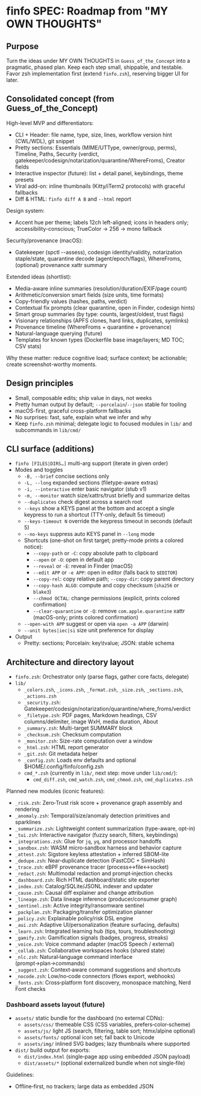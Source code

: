 # finfo SPEC: Roadmap from "MY OWN THOUGHTS"

## Purpose

Turn the ideas under MY OWN THOUGHTS in `Guess_of_the_Concept` into a pragmatic, phased plan. Keep each step small, shippable, and testable. Favor zsh implementation first (extend `finfo.zsh`), reserving bigger UI for later.

## Consolidated concept (from Guess_of_the_Concept)

High-level MVP and differentiators:

- CLI + Header: file name, type, size, lines, workflow version hint (CWL/WDL), git snippet
- Pretty sections: Essentials (MIME/UTType, owner/group, perms), Timeline, Paths, Security (verdict, gatekeeper/codesign/notarization/quarantine/WhereFroms), Creator fields
- Interactive inspector (future): list + detail panel, keybindings, theme presets
- Viral add-on: inline thumbnails (Kitty/iTerm2 protocols) with graceful fallbacks
- Diff & HTML: `finfo diff A B` and `--html` report

Design system:

- Accent hue per theme; labels 12ch left-aligned; icons in headers only; accessibility-conscious; TrueColor → 256 → mono fallback

Security/provenance (macOS):

- Gatekeeper (spctl --assess), codesign identity/validity, notarization staple/state, quarantine decode (agent/epoch/flags), WhereFroms, (optional) provenance xattr summary

Extended ideas (shortlist):

- Media-aware inline summaries (resolution/duration/EXIF/page count)
- Arithmetic/conversion smart fields (size units, time formats)
- Copy-friendly values (hashes, paths, verdict)
- Contextual fix prompts (clear quarantine, open in Finder, codesign hints)
- Smart group summaries (by type: counts, largest/oldest, trust flags)
- Visionary relationships (APFS clones, hard links, duplicates, symlinks)
- Provenance timeline (WhereFroms + quarantine + provenance)
- Natural-language querying (future)
- Templates for known types (Dockerfile base image/layers; MD TOC; CSV stats)

Why these matter: reduce cognitive load; surface context; be actionable; create screenshot-worthy moments.

## Design principles

- Small, composable edits; ship value in days, not weeks
- Pretty human output by default; `--porcelain`/`--json` stable for tooling
- macOS-first, graceful cross-platform fallbacks
- No surprises: fast, safe, explain what we infer and why
- Keep `finfo.zsh` minimal; delegate logic to focused modules in `lib/` and subcommands in `lib/cmd/`

## CLI surface (additions)

- `finfo [FILES|DIRS…]` multi-arg support (iterate in given order)
- Modes and toggles
  - `-B, --brief` concise sections only
  - `-L, --long` expanded sections (filetype-aware extras)
  - `-i, --interactive` enter basic navigator (stub v1)
  - `-m, --monitor` watch size/xattrs/trust briefly and summarize deltas
  - `--duplicates` check digest across a search root
  - `--keys` show a KEYS panel at the bottom and accept a single keypress to run a shortcut (TTY-only, default 5s timeout)
  - `--keys-timeout N` override the keypress timeout in seconds (default 5)
  - `--no-keys` suppress auto KEYS panel in `--long` mode
  - Shortcuts (one-shot on first target; pretty-mode prints a colored notice):
    - `--copy-path` or `-C`: copy absolute path to clipboard
    - `--open` or `-O`: open in default app
    - `--reveal` or `-E`: reveal in Finder (macOS)
    - `--edit APP` or `-e APP`: open in editor (falls back to `$EDITOR`)
    - `--copy-rel`: copy relative path; `--copy-dir`: copy parent directory
    - `--copy-hash ALGO`: compute and copy checksum (`sha256` or `blake3`)
    - `--chmod OCTAL`: change permissions (explicit, prints colored confirmation)
    - `--clear-quarantine` or `-Q`: remove `com.apple.quarantine` xattr (macOS-only; prints colored confirmation)
  - `--open-with APP` suggest or open via `open -a APP` (darwin)
  - `--unit bytes|iec|si` size unit preference for display
- Output
  - Pretty: sections; Porcelain: key\tvalue; JSON: stable schema

## Architecture and directory layout

- `finfo.zsh`: Orchestrator only (parse flags, gather core facts, delegate)
- `lib/`
  - `_colors.zsh`, `_icons.zsh`, `_format.zsh`, `_size.zsh`, `_sections.zsh`, `_actions.zsh`
  - `_security.zsh`: Gatekeeper/codesign/notarization/quarantine/where_froms/verdict
  - `_filetype.zsh`: PDF pages, Markdown headings, CSV columns/delimiter, image WxH, media duration, About
  - `_summary.zsh`: Multi-target SUMMARY block
  - `_checksum.zsh`: Checksum computation
  - `_monitor.zsh`: Size-rate computation over a window
  - `_html.zsh`: HTML report generator
  - `_git.zsh`: Git metadata helper
  - `_config.zsh`: Loads env defaults and optional $HOME/.config/finfo/config.zsh
  - `cmd_*.zsh` (currently in `lib/`, next step: move under `lib/cmd/`):
    - `cmd_diff.zsh`, `cmd_watch.zsh`, `cmd_chmod.zsh`, `cmd_duplicates.zsh`

Planned new modules (iconic features):

- `_risk.zsh`: Zero‑Trust risk score + provenance graph assembly and rendering
- `_anomaly.zsh`: Temporal/size/anomaly detection primitives and sparklines
- `_summarize.zsh`: Lightweight content summarization (type-aware, opt-in)
- `_tui.zsh`: Interactive navigator (fuzzy search, filters, keybindings)
- `_integrations.zsh`: Glue for `jq`, `yq`, and processor handoffs
- `_sandbox.zsh`: WASM micro‑sandbox harness and behavior capture
- `_attest.zsh`: Sigstore keyless attestation + inferred SBOM-lite
- `_dedupe.zsh`: Near‑duplicate detection (FastCDC + SimHash)
- `_trace.zsh`: eBPF provenance tracer (process↔file↔socket)
- `_redact.zsh`: Multimodal redaction and prompt‑injection checks
- `_dashboard.zsh`: Rich HTML dashboard/static site exporter
- `_index.zsh`: Catalog/SQLite/JSONL indexer and updater
- `_cause.zsh`: Causal diff explainer and change attribution
- `_lineage.zsh`: Data lineage inference (producer/consumer graph)
- `_sentinel.zsh`: Active integrity/ransomware sentinel
- `_packplan.zsh`: Packaging/transfer optimization planner
- `_policy.zsh`: Explainable policy/risk DSL engine
- `_aui.zsh`: Adaptive UI/personalization (feature surfacing, defaults)
- `_learn.zsh`: Integrated learning hub (tips, tours, troubleshooting)
- `_gamify.zsh`: Gamification signals (badges, progress, streaks)
- `_voice.zsh`: Voice command adapter (macOS Speech / external)
- `_collab.zsh`: Collaborative workspaces hooks (shared state)
- `_nlc.zsh`: Natural‑language command interface (prompt→plan→commands)
- `_suggest.zsh`: Context‑aware command suggestions and shortcuts
- `_nocode.zsh`: Low/no‑code connectors (flows export, webhooks)
- `_fonts.zsh`: Cross‑platform font discovery, monospace matching, Nerd Font checks

### Dashboard assets layout (future)

- `assets/` static bundle for the dashboard (no external CDNs):
  - `assets/css/` themeable CSS (CSS variables, prefers‑color‑scheme)
  - `assets/js/` light JS (search, filtering, table sort; htmx/alpine optional)
  - `assets/fonts/` optional icon set; fall back to Unicode
  - `assets/img/` inlined SVG badges; lazy thumbnails where supported
- `dist/` build output for exports:
  - `dist/index.html` (single‑page app using embedded JSON payload)
  - `dist/assets/*` (optional externalized bundle when not single‑file)

Guidelines:

- Offline‑first, no trackers; large data as embedded JSON <script> or sidecar `data.json`
- CSS with variables for theme hues; WCAG AA contrast; reduced motion support
- Font stack: prefer installed Nerd Monospace (JetBrains Mono Nerd, Hack Nerd, FiraCode Nerd), fallback to system monospace (SF Mono, Menlo, Consolas, DejaVu Sans Mono). No remote webfonts; optional local subset embedding.
- Keyboard navigation (roving tabindex), ARIA roles; zero‑JS mode degrades gracefully
- Tables: virtualized or paginated for >10k rows; client search and facet chips
- Performance budget: TTI < 200ms on 2019 MBP for 5k entries; inlining critical CSS

Proposed near-term reorganizations:

- Create `lib/cmd/` to host all subcommands; update sources accordingly
- Add `docs/` for schema and developer notes; add `tests/` for golden outputs
- Optional: `examples/` with sample invocations; `scripts/` for install/update helpers

## Feature backlog mapped to phases

### Phase 1 — Simple, high-ROI (zsh-only)

1. Multi-file and directory handling

- Iterate over multiple paths
- Group summary when inputs > 1: counts per type, largest/oldest, trust-flags
- Acceptance: `finfo A B/ C` prints per-item + one group summary

1. Brief/Long refinements

- Wire `-B` to hide Timeline/Paths/Security extras
- Wire `-L` to show extras (filetype-aware hints where available)
- Acceptance: toggles change section visibility deterministically

1. Script run-hints and openers

- For scripts and notebooks, show “how to run” hints; ensure Finder/app openers present
- Acceptance: `.py` shows `python3 file.py`; `open` always offered on macOS

1. Archive quick stats

- Detect archive by content; show contained count (fast) and extraction hint
- Acceptance: `.zip` shows file count and `unzip` line if content matches

1. Size unit preference

- `--unit` to force bytes/IEC/SI; porcelain/json always include `size_bytes`
- Acceptance: human display respects chosen unit scheme

### Phase 2 — Medium complexity

1. File growth/operation awareness

- `--monitor` samples size at short intervals (e.g., 3 samples / 2s) and reports trend (grow/shrink, rate)
- If quarantine present and file just appeared, hint “likely download”
- Acceptance: shows rate like `+1.2 MB/s (~3s window)` when growing

1. Duplicates and linked files

- For given path(s), compute digest (configurable algo) and scan within project tree for duplicates (by content)
- Show symlink/hardlink info
- Acceptance: prints duplicates list, marks hard/sym links distinctly

1. Process interaction

- Best-effort: detect if a file is opened by a process (darwin `lsof`), show top 3 matches
- Acceptance: `.log` shows `tail`/`app` holding the file when applicable

### Phase 3 — Interaction and permissions

1. Interactive stub (`-i`)

- Minimal list + detail pane in pure shell (no TUI libs): j/k to move, Enter to show actions, q to quit
- Acceptance: basic navigator over provided items

1. Permissions assist

- Explain `chmod` values; offer one-liners (not auto-run) to change bits
- Acceptance: concise explain string + suggested commands

### Phase 4 — Filetype extras and conversions

1. Filetype-specific stats

- PDFs: pages; Markdown: headings count; CSV/TSV: rows/cols + delimiter guess
- Acceptance: each prints a small, fast stat without heavy deps

1. Lightweight conversions

- Safe shell wrappers for common conversions (expose suggested commands only)
- Acceptance: e.g., `pdf → png` suggestion if `pdftoppm` exists; JSON↔YAML if tools present

1. Notes / QuickActions

- Per-path local notes (sidecar `.finfo.notes`), and a few quick action templates
- Acceptance: `--notes` shows first line and a count of notes

### Phase 5 — Iconic features (opt-in, safe-by-default)

1. Zero‑Trust Risk Score + Provenance Graph

- Compute a 0–100 risk score using: Gatekeeper, codesign validity/chain, notarization, quarantine, WhereFroms, executable type, entropy/strings heuristics, permission oddities, first-seen/last-opened recency. Provide a compact “Why” breakdown.
- Render provenance graph (authority → notarization → quarantine → first-seen) inline (ASCII) with flagged edges; add remediation hints.
- CLI: `finfo risk PATH` and `--risk` toggle for normal runs.
- JSON additions: `security.risk_score`, `security.risk_factors[]`, `provenance.graph`.
- Acceptance: deterministic score on same inputs; clear Why list; fast mode uses cached facts; deep mode (`--risk-deep`) enables entropy/strings (guarded).

2. Interactive TUI with Fuzzy Search (fzf-powered)

- Minimal TUI listing targets and drilling into sections; live fuzzy filter by name/type/git status, tabbed sections, theme-aware.
- CLI: `finfo --tui [PATH…]` or `finfo browse DIR`.
- Dependencies optional: prefer builtin navigation; if `fzf` present, enable fuzzy; degrade gracefully.
- Acceptance: smooth navigation on >1K files; exits with selected path; respects `--long`/`--brief`.

3. File Content Summarization (type-aware)

- Generate concise summaries for supported types: Markdown (TOC), CSV/TSV (columns, sample header, delimiter), JSON/YAML (top keys), code (top-level defs), notebooks (kernelspec, cell count), archives (top entries), media (duration/resolution, no decode).
- CLI: `finfo summarize PATH [--lines N]` and `--summary` toggle in pretty output.
- JSON addition: `summary.text` and `summary.highlights[]`.
- Acceptance: runs under 100ms for small files without external heavy deps; gated deep scans.

4. Machine Learning–Based Anomaly Detection (optional)

- Learn typical size/mtime/extension patterns per directory; flag outliers (sudden large binaries in source dirs, future timestamps, burst-edit clusters).
- CLI: `finfo anomalies DIR [--explain]`.
- JSON addition: `anomalies:[{kind, score, explain}]`.
- Acceptance: safe heuristics by default; ML path enabled only with `--ml` and cached per DIR to avoid repeated cost.

5. Integrations with External Tools (processor handoffs)

- First-class pipes to `jq`/`yq`/`dasel` for JSON/YAML, and a stable `--porcelain` schema for trivial `awk`/`sed` tooling.
- CLI sugar: `finfo --json PATH | jq …` examples in docs; `finfo --porcelain | awk -F '\t' …` recipes.
- Acceptance: examples validated in docs/tests; schema stability guaranteed.

6. WASM micro‑sandbox “behavior print”

- Run suspicious scripts/binaries in a Wasmtime/wasmer micro‑VM with seccomp and an eBPF tap; capture FS/DNS/socket/env/syscalls; emit a deterministic behavior signature and safe repro recipe.
- CLI: `finfo run --sandbox PATH [--timeout N]`.
- JSON addition: `behavior: { signature, fs_ops, net_ops, syscalls_sample }`.
- Acceptance: exits safely with bounded time; no side‑effects outside sandbox.

7. Sigstore keyless attestation + inferred SBOM

- Infer a minimal SBOM (langs, deps, toolchain hints), mint a keyless Sigstore attestation (Fulcio/OIDC, Rekor), store alongside artifacts; verify later.
- CLI: `finfo attest PATH…` and `finfo verify PATH…`.
- JSON addition: `attestation: { sigstore: {log_index,…}, sbom: [...] }`.
- Acceptance: offline verify works; logs linkable; graceful when OIDC unavailable.

8. Multimodal redaction + prompt‑injection firewall

- Redact secrets/PII across text, images’ EXIF, Office comments, notebooks; detect prompt‑injection patterns in Markdown/JSON.
- CLI: `finfo scrub PATH [--ai --dry-run]`.
- JSON addition: `redactions:[{type, location, preview}]`, `injection_findings[]`.
- Acceptance: changes are previewable and reversible; no uploads by default.

9. Near‑duplicate radar (FastCDC + SimHash/LSH)

- Detect structure‑preserving clones even after formatting/repack (archives, code); suggest centralization targets and byte‑savings.
- CLI: `finfo similar DIR [--across GIT_ROOT]`.
- JSON addition: `similar_groups:[{rep, members:[{path, sim}] }]`.
- Acceptance: sub‑linear scans with caps; reproducible groups.

10. eBPF live provenance graph

- Temporarily attach eBPF probes during a command to correlate process→file→socket edges; emit a compact provenance graph with critical path and cacheable artifacts.
- CLI: `finfo trace -- cmd …`.
- JSON addition: `provenance.dynamic_graph`.
- Acceptance: requires root/entitlements; no persistent probes; clear tear‑down.

11. Rich HTML Dashboard export + Catalog mode

- Generate a single‑page, aesthetic dashboard (search, filters/facets, sortable tables, in‑page previews, provenance/risk badges). Optionally back by a local catalog (SQLite/JSONL) for cross‑session exploration.
- CLI: `finfo html --dashboard PATH…` (static export) and `finfo catalog --init DIR`, `finfo catalog --update DIR`.
- Artifacts: `dist/index.html`, `dist/assets/*`, `catalog.sqlite|catalog.jsonl`.
- Acceptance: works offline, no trackers; incremental updates; themable.
- Tech notes: prefer vanilla + htmx/alpine; optional Tabulator for tables; Pico.css/Tailwind‑lite token layer; no heavy frameworks

12. Adaptive User Interface (AUI)

- Personalizes surfaces: prioritizes frequently used actions, remembers preferred flags, adjusts section density; privacy‑first, on‑device only.
- CLI: `finfo aui --reset|--export|--import` (manage profile); implicit in normal runs.
- JSON: `aui:{ profile_version, surfaced_actions[], hidden_sections[] }`.
- Acceptance: strictly local, revocable, with deterministic fallbacks.

13. Integrated Learning Hub

- Context‑sensitive tutorials, quick tips, and troubleshooting based on file type and user actions; optional interactive “tour”.
- CLI: `finfo learn [topic]` and `finfo --tour`.
- JSON: `learn:{ tips[], links[] }`.
- Acceptance: unobtrusive; respects `--no-keys`/quiet; works offline.

14. Gamification Elements

- Achievement badges (hygiene, cleanup wins, duplicate reduction), progress tracking, optional streaks; visible in dashboard and CLI summary.
- CLI: `finfo badge [--list|--reset]`.
- JSON: `gamify:{ badges[], progress }`.
- Acceptance: strictly opt‑in; no dark patterns; easy to disable.

15. Voice Command Integration

- Hands‑free trigger for common actions (summarize, risk, clean plan) using macOS speech recognition or external engine; safe defaults.
- CLI: `finfo voice --listen`.
- JSON: `voice:{ commands[], last_action }`.
- Acceptance: disabled by default; clear push‑to‑talk UX; privacy note.

16. Collaborative Workspaces

- Shareable sessions for viewing reports/notes/todos in a local or LAN‑hosted mode; optional CRDT/rsync backing for conflict‑free notes.
- CLI: `finfo collab start|join [--port N]`.
- JSON: `collab:{ session_id, participants[], shared_notes }`.
- Acceptance: LAN/local‑first, explicit sharing, no cloud by default.

17. Natural Language Command Interface

- Translate natural language to safe, explainable command plans (dry‑run by default), with per‑step approval.
- CLI: `finfo do "compress all JPEGs in here, exclude backups" [--dry-run]`.
- JSON: `nlc:{ prompt, plan:[{cmd, explain}], executed:[] }`.
- Acceptance: zero surprises, shows the plan before running, sandboxable.

18. Context‑Aware Command Suggestions

- Suggest next actions based on directory, file types, past behavior, and git/workspace context; strictly local learning.
- CLI: `finfo suggest [PATH]` (prints top N with one‑key runs via `--keys`).
- JSON: `suggest:{ items:[{cmd, reason, score}] }`.
- Acceptance: privacy‑first, deterministic fallbacks, easy to disable.

19. Seamless Low‑/No‑Code Integration

- Export flows to low/no‑code platforms (webhooks, JSON recipes), generate small workers that call `finfo --json` + processors.
- CLI: `finfo nocode export --flow clean-and-share --to webhook.json`.
- JSON: `nocode:{ flows:[{name, steps[]}], exported_to }`.
- Acceptance: portable, offline‑friendly recipes, no vendor lock‑in.

20. Real‑Time Collaborative Command Execution

- Multi‑user approval and co‑execution of planned commands over LAN, with live logs and rollback checkpoints.
- CLI: `finfo collab exec -- plan.json` or `finfo collab --approve <id>`.
- JSON: `collab_exec:{ session_id, approvals:[{user, time}], status }`.
- Acceptance: explicit consent, audit trail, LAN‑first, reversible.

12. Causal diff explainer (why not just what)

- Explain not only the diff between two targets, but likely causes (commit messages touching files, churn hotspots, dependency bumps, build logs). Provide triage/fix suggestions.
- CLI: `finfo cause A B [--since DATE]`.
- JSON addition: `cause:{ summary, factors:[{kind, weight, evidence}], suggested_actions[] }`.
- Acceptance: deterministic factor list on same inputs; runs fast using local VCS metadata when present.

13. Data lineage inference (producer/consumer graph)

- Infer file/data lineage across notebooks, scripts, manifests, and path conventions; output a graph with confidence per edge.
- CLI: `finfo lineage PATH|DIR [--depth N]`.
- JSON addition: `lineage:{ graph, confidence }`.
- Acceptance: safe heuristics by default; optionally consult git history for stronger edges.

14. Active integrity sentinel (anti‑ransomware watch)

- Watch a directory with FSEvents/inotify and rolling entropy/rename/extension spikes; flag ransomware‑like behavior; optional soft‑quarantine and backup hints.
- CLI: `finfo sentinel DIR [--policy POLICY]`.
- JSON addition: `sentinel:{ alerts:[{time, kind, path}], policy, actions[] }`.
- Acceptance: low‑overhead watcher; no destructive default actions; clear, actionable alerts.

15. Packaging/transfer optimizer

- Simulate competing pack strategies (zip/zstd/7z, solid vs. non‑solid, split by size, dedup) and predict size/time/CPU; recommend the best plan with exact command lines.
- CLI: `finfo packplan DIR [--target s3|ssh|gdrive]`.
- JSON addition: `packplan:{ options:[{tool, est_size, est_time, cpu}], recommended }`.
- Acceptance: estimates within acceptable error; recommendations match constraints.

16. Policy/Risk DSL (explainable)

- A simple DSL to codify organizational rules (e.g., `unsigned && quarantine && exec -> high`), producing explainable findings and a score.
- CLI: `finfo policy --rules rules.finfo PATH…`.
- JSON addition: `policy:{ findings:[{id, why}], score }`.
- Acceptance: deterministic evaluation; clear Why chain; fast.

## Non-goals for now

- Full Bubble Tea TUI; deep provenance timelines; AI summaries; heavy scanners
- Exception: Phase 5 introduces opt-in, lightweight versions of risk scoring, summarization, and anomaly detection with strict guardrails and caching.
- Long-running background daemons; intrusive system changes

## Data model (JSON additions planned)

- `group_summary`: `{ total, by_type: [{ext, count, size_bytes_max, size_bytes_sum}], oldest, largest }`
- `monitor`: `{ trend: grow|shrink|flat, rate_bytes_per_s, window_seconds }`
- `links`: `{ symlink: {target, exists}, hardlink_count }`
- `proc`: `{ open_handles: [{pid, name}] }`
- `filetype`: `{ kind, stats: {pages|rows|cols|headings|delimiter} }`
- `security.risk_score`: `0..100` with higher meaning riskier
- `security.risk_factors[]`: `[{key, weight, evidence}]`
- `provenance.graph`: collapsed adjacency list with labels and flags
- `summary`: `{ text, highlights: [{label, value}] }`
- `anomalies[]`: `[{kind, score, explain}]`
- `behavior`: `{ signature, fs_ops, net_ops, syscalls_sample }`
- `attestation`: `{ sigstore: {log_index,…}, sbom: [ {name, version, type} ] }`
- `redactions[]`: `[{type, location, preview}]`
- `similar_groups[]`: `[{rep, members:[{path, sim}]}]`
- `provenance.dynamic_graph`: collapsed adjacency for eBPF trace
- `catalog`: `{ entry_id, index_time, source_root }`
- `cause`: `{ summary, factors:[{kind, weight, evidence}], suggested_actions[] }`
- `lineage`: `{ graph, confidence }`
- `sentinel`: `{ alerts:[{time, kind, path}], policy, actions[] }`
- `packplan`: `{ options:[{tool, est_size, est_time, cpu}], recommended }`
- `policy`: `{ findings:[{id, why}], score }`
- `aui`: `{ profile_version, surfaced_actions[], hidden_sections[] }`
- `learn`: `{ tips[], links[] }`
- `gamify`: `{ badges:[{id, earned_at}], progress:{score, streak} }`
- `voice`: `{ commands[], last_action }`
- `collab`: `{ session_id, participants:[{id,name}], shared_notes }`
- `nlc`: `{ prompt, plan:[{cmd, explain}], executed:[] }`
- `suggest`: `{ items:[{cmd, reason, score}] }`
- `nocode`: `{ flows:[{name, steps[]}], exported_to }`
- `collab_exec`: `{ session_id, approvals:[{user, time}], status }`
- `dashboard`: `{ version, theme, facets:[{name, values[]}], dataset_url|inline }`
- `dashboard`: `{ version, theme, facets:[{name, values[]}], dataset_url|inline }`
- `fonts`: `{ installed:[{family, style, path}], monospace_match, nerd_available, current_terminal }`

## Testing

- Golden outputs for porcelain/json for: text file, archive, dir (small), Mach-O, symlink
- Smoke tests for multi-file, brief/long toggles, archive detection, growth monitor (simulate via temp writes)
- Add tests for security JSON block, About field, quick stats

## Next steps (immediate)

1. Phase 1.1: Multi-arg loop in `finfo.zsh` with per-file run and group summary [DONE]
2. Phase 1.2: Wire `-B` and `-L` flags to existing sections consistently
3. Phase 1.3: Archive quick stats via `zipinfo -t`/`tar -tf | wc -l` (guarded); keep fast [DONE]
4. Phase 1.4: Script run-hints: extend existing `_action_hints` and `_suggest_quality` [DONE]
5. Phase 1.5: `--unit` param, unify humanizer [DONE]
6. Phase 1.6: `--monitor` lightweight file growth/shrink rate with configurable window [DONE]
7. Phase 1.7: `--duplicates` content duplicate groups (sha256) with cap [DONE]
8. Phase 1.8: Security JSON/porcelain fields (gatekeeper/codesign/notarization/quarantine/where_froms/verdict) [DONE]
9. Phase 1.9: About line in pretty/porcelain/JSON [DONE]
10. Phase 1.10: Subcommands `diff`, `chmod`, `watch` [DONE]
11. Phase 1.11: `--html` minimal report [DONE]
12. Phase 1.12: Modularization into `lib/` helpers and `lib/cmd/` subcommands [DONE]
13. Phase 1.13: Move subcommands into `lib/cmd/` directory [DONE]
14. Phase 1.14: Add docs/ with JSON schema and examples; tests/ with golden outputs [IN PROGRESS]
15. Phase 1.15: KEYS panel and shortcut actions (`--keys`, `--keys-timeout`, `--no-keys`; auto in `--long`) [DONE]
16. Phase 1.16: Expanded shortcuts (`--edit`, `--copy-*`, `--chmod`) with colored notices [DONE]
17. Phase 1.17: HTML dashboard alpha — static assets skeleton, schema, and exporter [NEXT]
18. Phase 1.18: Fonts module `_fonts.zsh` — cross‑platform detection and CLI (`finfo fonts`) [NEXT]
19. Phase 5 scaffolding: add module stubs `_risk.zsh`, `_summarize.zsh`, `_anomaly.zsh`, `_tui.zsh`, `_dashboard.zsh`, `_index.zsh`, `_dedupe.zsh`, `_attest.zsh`, `_sandbox.zsh`, `_trace.zsh`, `_redact.zsh`, `_cause.zsh`, `_lineage.zsh`, `_sentinel.zsh`, `_packplan.zsh`, `_policy.zsh`, `_aui.zsh`, `_learn.zsh`, `_gamify.zsh`, `_voice.zsh`, `_collab.zsh`, `_nlc.zsh`, `_suggest.zsh`, `_nocode.zsh`, `_fonts.zsh` (lazy‑loaded) and extend JSON schema [PLANNED]

## Risks and mitigations

- Performance on large dirs: cap counts, show “approximate” beyond N entries
- External tools variability: check presence, degrade gracefully
- Portability: keep darwin-specific bits guarded; avoid failing on Linux
- Modular bloat: keep modules focused, small, and composable; avoid cross-coupling; document module contracts in `docs/`
